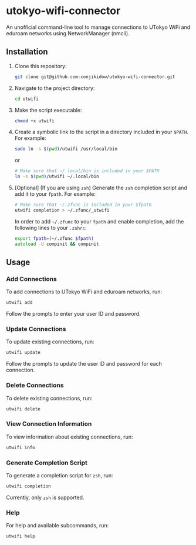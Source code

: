 # utokyo-wifi-connector

An unofficial command-line tool to manage connections to UTokyo WiFi and eduroam networks using NetworkManager (nmcli).


## Installation

1. Clone this repository:

    ```bash
    git clone git@github.com:conjikidow/utokyo-wifi-connector.git
    ```

2. Navigate to the project directory:

    ```bash
    cd utwifi
    ```

3. Make the script executable:

    ```bash
    chmod +x utwifi
    ```

4. Create a symbolic link to the script in a directory included in your `$PATH`. For example:

    ```bash
    sudo ln -s $(pwd)/utwifi /usr/local/bin
    ```

    or

    ```bash
    # Make sure that ~/.local/bin is included in your $PATH
    ln -s $(pwd)/utwifi ~/.local/bin
    ```

5. [Optional] (If you are using `zsh`) Generate the `zsh` completion script and add it to your `fpath`. For example:

    ```zsh
    # Make sure that ~/.zfunc is included in your $fpath
    utwifi completion > ~/.zfunc/_utwifi
    ```

    In order to add `~/.zfunc` to your `fpath` and enable completion, add the following lines to your `.zshrc`:

    ```zsh
    export fpath=(~/.zfunc $fpath)
    autoload -U compinit && compinit
    ```


## Usage

### Add Connections

To add connections to UTokyo WiFi and eduroam networks, run:

```bash
utwifi add
```

Follow the prompts to enter your user ID and password.

### Update Connections

To update existing connections, run:

```bash
utwifi update
```

Follow the prompts to update the user ID and password for each connection.

### Delete Connections

To delete existing connections, run:

```bash
utwifi delete
```

### View Connection Information

To view information about existing connections, run:

```bash
utwifi info
```

### Generate Completion Script

To generate a completion script for `zsh`, run:

```bash
utwifi completion
```

Currently, only `zsh` is supported.

### Help

For help and available subcommands, run:

```bash
utwifi help
```
